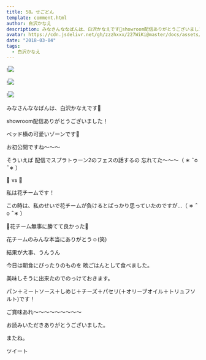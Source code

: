 ```yaml
---
title: 58。せごどん
template: comment.html
author: 白沢かなえ
description: みなさんななばんは、白沢かなえです🌷showroom配信ありがとうございました！ベッド横の可愛いゾーンです🌷お初公開ですね〜〜〜...
avatar: https://cdn.jsdelivr.net/gh/zzzhxxx/227WiKi@master/docs/assets/photo/avatar/kanae.jpg
date: "2018-03-04"
tags:
  - 白沢かなえ
---
```


!![](https://cdn.jsdelivr.net/gh/227WiKi/227WiKi-image@master/blog-image/kanae-2018-03-04_1.jpg)

!![](https://cdn.jsdelivr.net/gh/227WiKi/227WiKi-image@master/blog-image/kanae-2018-03-04_2.jpg)

!![](https://cdn.jsdelivr.net/gh/227WiKi/227WiKi-image@master/blog-image/kanae-2018-03-04_3.jpg)









みなさんななばんは、白沢かなえです🌷











showroom配信ありがとうございました！









ベッド横の可愛いゾーンです🌷


お初公開ですね〜〜〜











そういえば
配信でスプラトゥーン2のフェスの話するの
忘れてた〜〜〜（ ∗   ̑ o   ̑ ∗ ）





🌸 vs 🍡





私は花チームです！







この時は、私のせいで花チームが負けるとばっかり思っていたのですが…（ ∗   ̑ o   ̑ ∗ ）



🌸花チーム無事に勝てて良かった🌸











花チームのみんな本当にありがとう☺️(笑)








結果が大事、うんうん









今日は朝食にぴったりのものを
晩ごはんとして食べました。







美味しそうに出来たのでのっけておきます。


パン＋ミートソース＋しめじ＋チーズ＋パセリ(＋オリーブオイル＋トリュフソルト)です！


ご賞味あれ〜〜〜〜〜〜〜〜〜















お読みいただきありがとうございました。



またね。


ツイート



